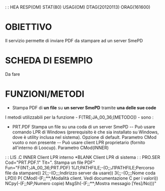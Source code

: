  :  : HEA RESP(OM) STAT(80) USAG(OM) DTAG(20120113) ORAG(161600)

# OBIETTIVO
Il servizio permette di inviare PDF da stampare ad un server SmePD


# SCHEDA DI ESEMPIO
Da fare

# FUNZIONI/METODI


- Stampa PDF di **un file** su **un server SmePD** tramite **una delle sue code**




I metodi utilizzabili per la funzione - F(TRE;JA_00_36;[METODO]) - sono : 


- PRT.PDF Stampa un file su una coda di un server SmePD
-- Può usare comando LPR di Windows (prerequisito è che sia installato su Windows, dove è utility inclusa nel sistema). Opzione di default. Parametro CMod vuoto o non presente
-- Può usare client LPR proprietario (fornito all'interno di Loocup). Parametro CMod(INNER)




 :  : LIS
.C
INNER          Client LPR interno
\*BLANK          Client LPR di sistema
 :  : PRO.SER Cod="PRT.PDF.1" Tit=". Stampa un file PDF" Fun="F(INT;JA_00_36;PRT.PDF) 1(J1;PATHFILE;-(O;;J1PATHFILE;Percorso file da stampare)) 2(;;-(O;;;Indirizzo server da usare)) 3(;;-(O;;;Nome coda LPD)) P( CMod(-(F;;\*\*;Modalità client. Vedi documentazione C per i valori)) NCpy(-(F;;NP;Numero copie) MsgSh(-(F;;\*\*;Mostra messagio [Yes]/No)))"

